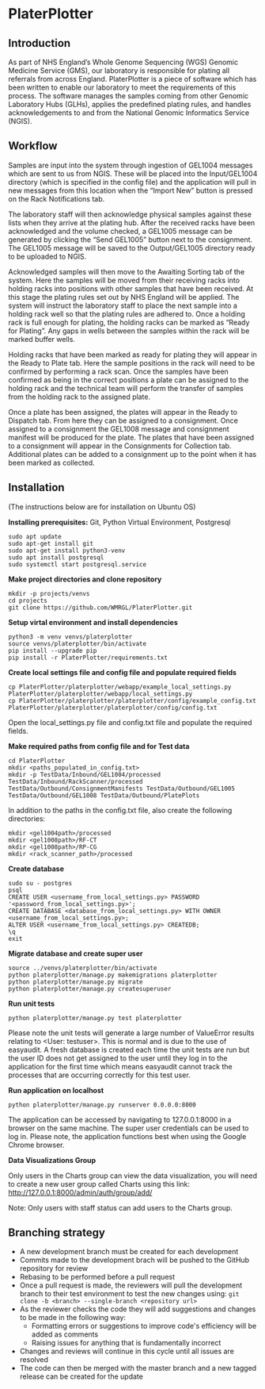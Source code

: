 
# PlaterPlotter

## Introduction

As part of NHS England’s Whole Genome Sequencing (WGS) Genomic Medicine Service (GMS), our laboratory is responsible for plating all referrals from across England. PlaterPlotter is a piece of software which has been written to enable our laboratory to meet the requirements of this process. The software manages the samples coming from other Genomic Laboratory Hubs (GLHs), applies the predefined plating rules, and handles acknowledgements to and from the National Genomic Informatics Service (NGIS).

## Workflow
Samples are input into the system through ingestion of GEL1004 messages which are sent to us from NGIS. These will be placed into the Input/GEL1004 directory (which is specified in the config file) and the application will pull in new messages from this location when the “Import New” button is pressed on the Rack Notifications tab.

The laboratory staff will then acknowledge physical samples against these lists when they arrive at the plating hub. After the received racks have been acknowledged and the volume checked, a GEL1005 message can be generated by clicking the “Send GEL1005” button next to the consignment. The GEL1005 message will be saved to the Output/GEL1005 directory ready to be uploaded to NGIS.

Acknowledged samples will then move to the Awaiting Sorting tab of the system. Here the samples will be moved from their receiving racks into holding racks into positions with other samples that have been received. At this stage the plating rules set out by NHS England will be applied. The system will instruct the laboratory staff to place the next sample into a holding rack well so that the plating rules are adhered to. Once a holding rack is full enough for plating, the holding racks can be marked as “Ready for Plating”. Any gaps in wells between the samples within the rack will be marked buffer wells.

Holding racks that have been marked as ready for plating they will appear in the Ready to Plate tab. Here the sample positions in the rack will need to be confirmed by performing a rack scan. Once the samples have been confirmed as being in the correct positions a plate can be assigned to the holding rack and the technical team will perform the transfer of samples from the holding rack to the assigned plate.

Once a plate has been assigned, the plates will appear in the Ready to Dispatch tab. From here they can be assigned to a consignment. Once assigned to a consignment the GEL1008 message and consignment manifest will be produced for the plate. The plates that have been assigned to a consignment will appear in the Consignments for Collection tab. Additional plates can be added to a consignment up to the point when it has been marked as collected.



## Installation
(The instructions below are for installation on Ubuntu OS) 

**Installing prerequisites:** Git, Python Virtual Environment, Postgresql
```
sudo apt update
sudo apt-get install git
sudo apt-get install python3-venv
sudo apt install postgresql
sudo systemctl start postgresql.service
```
**Make project directories and clone repository**
```
mkdir -p projects/venvs
cd projects
git clone https://github.com/WMRGL/PlaterPlotter.git
```
**Setup virtal environment and install dependencies**
```
python3 -m venv venvs/platerplotter
source venvs/platerplotter/bin/activate
pip install --upgrade pip
pip install -r PlaterPlotter/requirements.txt
```
**Create local settings file and config file and populate required fields**
```
cp PlaterPlotter/platerplotter/webapp/example_local_settings.py PlaterPlotter/platerplotter/webapp/local_settings.py
cp PlaterPlotter/platerplotter/platerplotter/config/example_config.txt PlaterPlotter/platerplotter/platerplotter/config/config.txt 
```
Open the local_settings.py file and config.txt file and populate the required fields.

**Make required paths from config file and for Test data**
```
cd PlaterPlotter
mkdir <paths_populated_in_config.txt>
mkdir -p TestData/Inbound/GEL1004/processed TestData/Inbound/RackScanner/processed TestData/Outbound/ConsignmentManifests TestData/Outbound/GEL1005 TestData/Outbound/GEL1008 TestData/Outbound/PlatePlots
```
In addition to the paths in the config.txt file, also create the following directories:
```
mkdir <gel1004path>/processed
mkdir <gel1008path>/RF-CT 
mkdir <gel1008path>/RP-CG
mkdir <rack_scanner_path>/processed
```
**Create database**
```
sudo su - postgres
psql
CREATE USER <username_from_local_settings.py> PASSWORD '<password_from_local_settings.py>';
CREATE DATABASE <database_from_local_settings.py> WITH OWNER <username_from_local_settings.py>;
ALTER USER <username_from_local_settings.py> CREATEDB;
\q
exit
```
**Migrate database and create super user**
```
source ../venvs/platerplotter/bin/activate
python platerplotter/manage.py makemigrations platerplotter
python platerplotter/manage.py migrate
python platerplotter/manage.py createsuperuser
```
**Run unit tests**
```
python platerplotter/manage.py test platerplotter
```
Please note the unit tests will generate a large number of ValueError results relating to <User: testuser>. This is normal and is due to the use of easyaudit. A fresh database is created each time the unit tests are run but the user ID does not get assigned to the user until they log in to the application for the first time which means easyaudit cannot track the processes that are occurring correctly for this test user.

**Run application on localhost**
```
python platerplotter/manage.py runserver 0.0.0.0:8000
```
The application can be accessed by navigating to 127.0.0.1:8000 in a browser on the same machine. The super user credentials can be used to log in. Please note, the application functions best when using the Google Chrome browser. 

**Data Visualizations Group**

Only users in the Charts group can view the data visualization, you will need to create a new user group called Charts using this link:
http://127.0.0.1:8000/admin/auth/group/add/

Note: Only users with staff status can add users to the Charts group.
## Branching strategy

- A new development branch must be created for each development
- Commits made to the development brach will be pushed to the GitHub repository for review
- Rebasing to be performed before a pull request
- Once a pull request is made, the reviewers will pull the development branch to their test environment to test the new changes using: `git clone -b <branch> --single-branch <repository url>`
- As the reviewer checks the code they will add suggestions and changes to be made in the following way:
	- Formatting errors or suggestions to improve code's efficiency will be added as comments
	- Raising issues for anything that is fundamentally incorrect
- Changes and reviews will continue in this cycle until all issues are resolved
- The code can then be merged with the master branch and a new tagged release can be created for the update